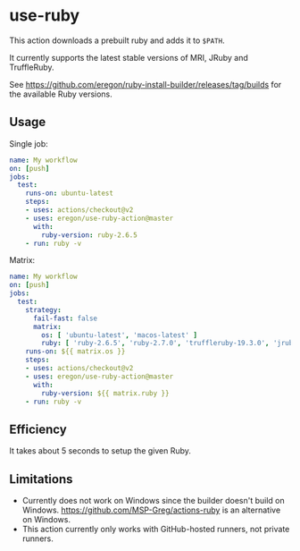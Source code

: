 # use-ruby

This action downloads a prebuilt ruby and adds it to `$PATH`.

It currently supports the latest stable versions of MRI, JRuby and TruffleRuby.

See https://github.com/eregon/ruby-install-builder/releases/tag/builds for the
available Ruby versions.

## Usage

Single job:

```yaml
name: My workflow
on: [push]
jobs:
  test:
    runs-on: ubuntu-latest
    steps:
    - uses: actions/checkout@v2
    - uses: eregon/use-ruby-action@master
      with:
        ruby-version: ruby-2.6.5
    - run: ruby -v
```

Matrix:

```yaml
name: My workflow
on: [push]
jobs:
  test:
    strategy:
      fail-fast: false
      matrix:
        os: [ 'ubuntu-latest', 'macos-latest' ]
        ruby: [ 'ruby-2.6.5', 'ruby-2.7.0', 'truffleruby-19.3.0', 'jruby-9.2.9.0' ]
    runs-on: ${{ matrix.os }}
    steps:
    - uses: actions/checkout@v2
    - uses: eregon/use-ruby-action@master
      with:
        ruby-version: ${{ matrix.ruby }}
    - run: ruby -v
```

## Efficiency

It takes about 5 seconds to setup the given Ruby.

## Limitations

* Currently does not work on Windows since the builder doesn't build on Windows.
  https://github.com/MSP-Greg/actions-ruby is an alternative on Windows.
* This action currently only works with GitHub-hosted runners, not private runners.
